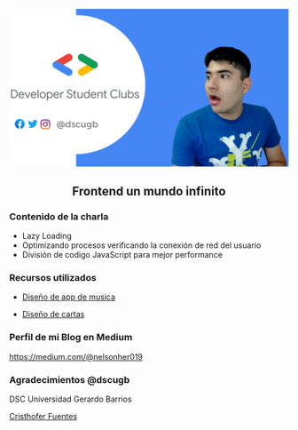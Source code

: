  <p align="center">
  <img src="nelson.png" alt="banner"/>
</p>

  <h2>
 <p align="center">
  Frontend un mundo infinito
</p>
  </h2>

### Contenido de la charla
* Lazy Loading
* Optimizando procesos verificando la conexión de red del usuario
* División de codigo JavaScript para mejor performance  

### Recursos utilizados

* [Diseño de app de musica](https://codepen.io/nelsonher019/pen/bGegOEN?editors=1100)

* [Diseño de cartas](https://codepen.io/nelsonher019/pen/xxOwZyP)

### Perfil de mi Blog en Medium

https://medium.com/@nelsonher019

### Agradecimientos @dscugb

DSC Universidad Gerardo Barrios

[Cristhofer Fuentes](https://github.com/chrisft25)

